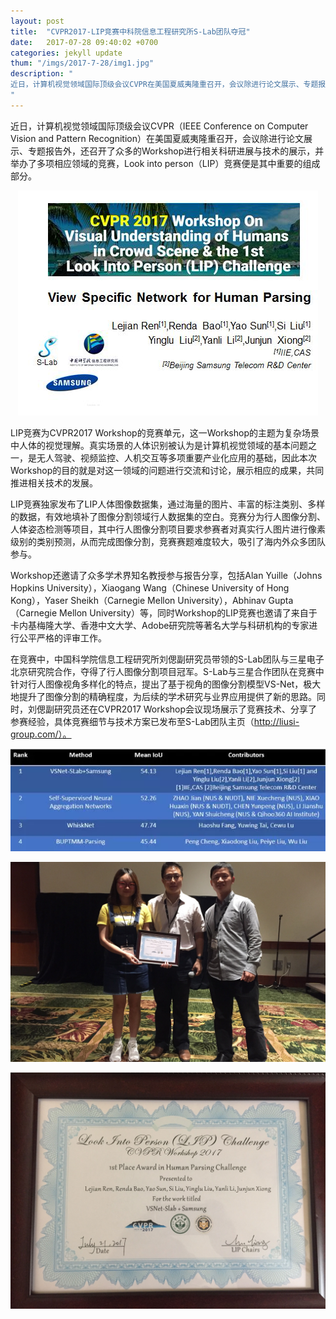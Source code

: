 ```yaml
---
layout: post
title:  "CVPR2017-LIP竞赛中科院信息工程研究所S-Lab团队夺冠"
date:   2017-07-28 09:40:02 +0700
categories: jekyll update
thum: "/imgs/2017-7-28/img1.jpg"
description: "
近日，计算机视觉领域国际顶级会议CVPR在美国夏威夷隆重召开，会议除进行论文展示、专题报告外，还召开了众多的Workshop进行相关科研进展与技术的展示，并举办了多项相应领域的竞赛，Look into person（LIP）竞赛便是其中重要的组成部分。在竞赛中，中国科学院信息工程研究所刘偲副研究员带领的S-Lab团队与三星电子北京研究院合作，夺得了行人图像分割项目冠军。S-Lab与三星合作团队在竞赛中针对行人图像视角多样化的特点，提出了基于视角的图像分割模型VS-Net，极大地提升了图像分割的精确程度，为后续的学术研究与业界应用提供了新的思路。同时，刘偲副研究员还在CVPR2017 Workshop会议现场展示了竞赛技术、分享了参赛经验，具体竞赛细节与技术方案已发布至S-Lab团队主页（http://liusi-group.com/）
"
---
```


近日，计算机视觉领域国际顶级会议CVPR（IEEE Conference on Computer Vision and Pattern Recognition）在美国夏威夷隆重召开，会议除进行论文展示、专题报告外，还召开了众多的Workshop进行相关科研进展与技术的展示，并举办了多项相应领域的竞赛，Look into person（LIP）竞赛便是其中重要的组成部分。
<center>
<p><img class="alignnone wp-image-126" src="/imgs/2017-7-28/img3.png" alt="" ></p>
</center>
LIP竞赛为CVPR2017 Workshop的竞赛单元，这一Workshop的主题为复杂场景中人体的视觉理解。真实场景的人体识别被认为是计算机视觉领域的基本问题之一，是无人驾驶、视频监控、人机交互等多项重要产业化应用的基础，因此本次Workshop的目的就是对这一领域的问题进行交流和讨论，展示相应的成果，共同推进相关技术的发展。

LIP竞赛独家发布了LIP人体图像数据集，通过海量的图片、丰富的标注类别、多样的数据，有效地填补了图像分割领域行人数据集的空白。竞赛分为行人图像分割、人体姿态检测等项目，其中行人图像分割项目要求参赛者对真实行人图片进行像素级别的类别预测，从而完成图像分割，竞赛赛题难度较大，吸引了海内外众多团队参与。

Workshop还邀请了众多学术界知名教授参与报告分享，包括Alan Yuille（Johns Hopkins University），Xiaogang Wang（Chinese University of Hong Kong），Yaser Sheikh（Carnegie Mellon University），Abhinav Gupta（Carnegie Mellon University）等，同时Workshop的LIP竞赛也邀请了来自于卡内基梅隆大学、香港中文大学、Adobe研究院等著名大学与科研机构的专家进行公平严格的评审工作。

在竞赛中，中国科学院信息工程研究所刘偲副研究员带领的S-Lab团队与三星电子北京研究院合作，夺得了行人图像分割项目冠军。S-Lab与三星合作团队在竞赛中针对行人图像视角多样化的特点，提出了基于视角的图像分割模型VS-Net，极大地提升了图像分割的精确程度，为后续的学术研究与业界应用提供了新的思路。同时，刘偲副研究员还在CVPR2017 Workshop会议现场展示了竞赛技术、分享了参赛经验，具体竞赛细节与技术方案已发布至S-Lab团队主页（http://liusi-group.com/）。
<center>
<p><img class="alignnone wp-image-126" src="/imgs/2017-7-28/img2.webp" alt="" ></p>
</center>
<center>
<p><img class="alignnone wp-image-126" src="/imgs/2017-7-28/img1.jpg" alt="" ></p>
</center>
<center>
<p><img class="alignnone wp-image-126" src="/imgs/2017-7-28/img4.jpg" alt="" ></p>
</center>